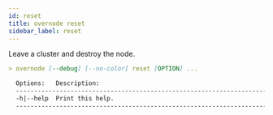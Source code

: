 ```yaml
---
id: reset
title: overnode reset
sidebar_label: reset
---
```



Leave a cluster and destroy the node.
```md
> overnode [--debug] [--no-color] reset [OPTION] ...

  Options:   Description:
  ----------------------------------------------------------------------------
  -h|--help  Print this help.
  ----------------------------------------------------------------------------
```
